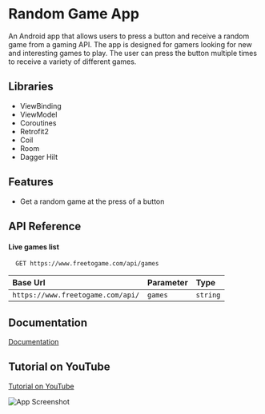 # Random Game App

An Android app that allows users to press a button and receive a random game from a gaming API. The app is designed for gamers looking for new and interesting games to play. The user can press the button multiple times to receive a variety of different games.

## Libraries

- ViewBinding
- ViewModel
- Coroutines
- Retrofit2
- Coil
- Room
- Dagger Hilt

## Features

- Get a random game at the press of a button


## API Reference

#### Live games list

```http
  GET https://www.freetogame.com/api/games
```

| Base Url                          | Parameter     | Type                       |
| :-------------------------------- | :------------ | :------------------------- |
| `https://www.freetogame.com/api/` | `games`       | `string`                   |

## Documentation

[Documentation](https://www.freetogame.com/api-doc)

## Tutorial on YouTube

[Tutorial on YouTube](https://youtu.be/JFng7AIx9Hw)

![App Screenshot](https://pbs.twimg.com/media/FhUnyFJWIAIbMHb?format=jpg&name=large)

